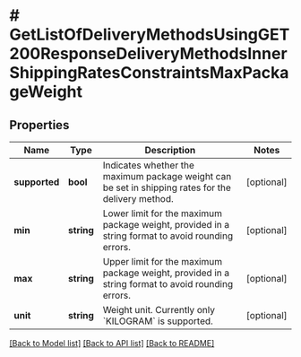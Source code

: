 # # GetListOfDeliveryMethodsUsingGET200ResponseDeliveryMethodsInnerShippingRatesConstraintsMaxPackageWeight

## Properties

Name | Type | Description | Notes
------------ | ------------- | ------------- | -------------
**supported** | **bool** | Indicates whether the maximum package weight can be set in shipping rates for the delivery method. | [optional]
**min** | **string** | Lower limit for the maximum package weight, provided in a string format to avoid rounding errors. | [optional]
**max** | **string** | Upper limit for the maximum package weight, provided in a string format to avoid rounding errors. | [optional]
**unit** | **string** | Weight unit. Currently only &#x60;KILOGRAM&#x60; is supported. | [optional]

[[Back to Model list]](../../README.md#models) [[Back to API list]](../../README.md#endpoints) [[Back to README]](../../README.md)

